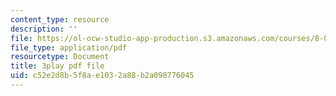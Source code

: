 ```yaml
---
content_type: resource
description: ''
file: https://ol-ocw-studio-app-production.s3.amazonaws.com/courses/8-06-quantum-physics-iii-spring-2018/c52e2d8b5f8ae1032a88b2a098776045_BTru_P0ruYQ.pdf
file_type: application/pdf
resourcetype: Document
title: 3play pdf file
uid: c52e2d8b-5f8a-e103-2a88-b2a098776045
---
```

